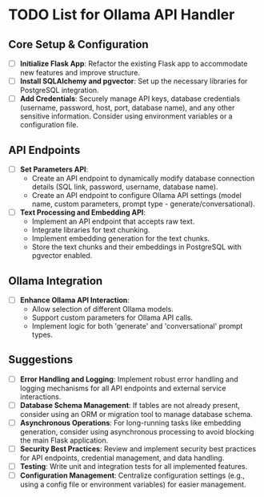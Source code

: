 # TODO List for Ollama API Handler

## Core Setup & Configuration
- [ ] **Initialize Flask App**: Refactor the existing Flask app to accommodate new features and improve structure.
- [ ] **Install SQLAlchemy and pgvector**: Set up the necessary libraries for PostgreSQL integration.
- [ ] **Add Credentials**: Securely manage API keys, database credentials (username, password, host, port, database name), and any other sensitive information. Consider using environment variables or a configuration file.

## API Endpoints
- [ ] **Set Parameters API**:
    - Create an API endpoint to dynamically modify database connection details (SQL link, password, username, database name).
    - Create an API endpoint to configure Ollama API settings (model name, custom parameters, prompt type - generate/conversational).
- [ ] **Text Processing and Embedding API**:
    - Implement an API endpoint that accepts raw text.
    - Integrate libraries for text chunking.
    - Implement embedding generation for the text chunks.
    - Store the text chunks and their embeddings in PostgreSQL with pgvector enabled.

## Ollama Integration
- [ ] **Enhance Ollama API Interaction**:
    - Allow selection of different Ollama models.
    - Support custom parameters for Ollama API calls.
    - Implement logic for both 'generate' and 'conversational' prompt types.

## Suggestions
- [ ] **Error Handling and Logging**: Implement robust error handling and logging mechanisms for all API endpoints and external service interactions.
- [ ] **Database Schema Management**: If tables are not already present, consider using an ORM or migration tool to manage database schema.
- [ ] **Asynchronous Operations**: For long-running tasks like embedding generation, consider using asynchronous processing to avoid blocking the main Flask application.
- [ ] **Security Best Practices**: Review and implement security best practices for API endpoints, credential management, and data handling.
- [ ] **Testing**: Write unit and integration tests for all implemented features.
- [ ] **Configuration Management**: Centralize configuration settings (e.g., using a config file or environment variables) for easier management.
